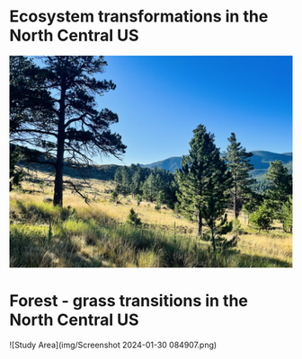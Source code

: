 # Ecosystem transformations in the North Central US
![Grass Invasion after fires](img/unnamed.jpg)

# Forest - grass transitions in the North Central US
![Study Area](img/Screenshot 2024-01-30 084907.png)


